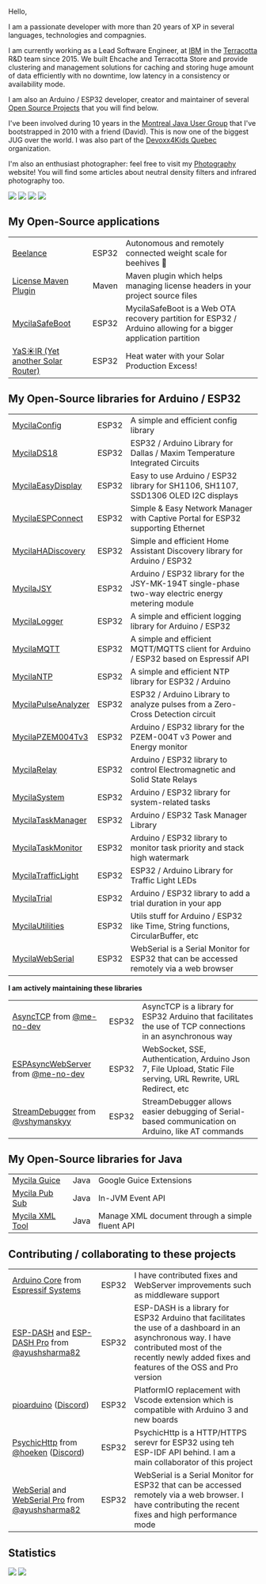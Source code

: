 Hello,

I am a passionate developer with more than 20 years of XP in several languages, technologies and compagnies.

I am currently working as a Lead Software Engineer, at [IBM](https://www.ibm.com/) in the [Terracotta](https://www.terracotta.org) R&D team since 2015.
We built Ehcache and Terracotta Store and provide clustering and management solutions for caching and storing huge amount of data efficiently with no downtime, low latency in a consistency or availability mode.

I am also an Arduino / ESP32 developer, creator and maintainer of several [Open Source Projects](https://mathieu.carbou.me/) that you will find below.

I've been involved during 10 years in the [Montreal Java User Group](https://www.montreal-jug.org/) that I've bootstrapped in 2010 with a friend (David). This is now one of the biggest JUG over the world.
I was also part of the [Devoxx4Kids Quebec](http://www.devoxx4kids.org/quebec/) organization.

I'm also an enthusiast photographer: feel free to visit my [Photography](https://www.mathieu.photography/) website!
You will find some articles about neutral density filters and infrared photography too.

[![](https://img.shields.io/badge/github-mathieucarbou-211F1F?logo=github&logoColor=white&style=flat-square)](https://github.com/mathieucarbou)
[![](https://img.shields.io/badge/linkedin-mathieucarbou-0072B1?logo=linkedin&style=flat-square)](https://www.linkedin.com/in/mathieucarbou/)
[![](https://img.shields.io/badge/photography-mathieu.photography-1BC?logo=react&logoColor=white&style=flat-square)](https://www.mathieu.photography/)
[![](https://img.shields.io/badge/flickr-mathieucarbou-ff69b4?logo=flickr&style=flat-square)](https://www.flickr.com/photos/mathieucarbou/)

## My Open-Source applications

|                                                                        |       |                                                                                                                |
| :--------------------------------------------------------------------- | :---: | :------------------------------------------------------------------------------------------------------------- |
| [Beelance](https://beelance.carbou.me)                                 | ESP32 | Autonomous and remotely connected weight scale for beehives 🐝                                                 |
| [License Maven Plugin](https://mathieu.carbou.me/license-maven-plugin) | Maven | Maven plugin which helps managing license headers in your project source files                                 |
| [MycilaSafeBoot](https://mathieu.carbou.me/MycilaSafeBoot)             | ESP32 | MycilaSafeBoot is a Web OTA recovery partition for ESP32 / Arduino allowing for a bigger application partition |
| [YaS☀️lR (Yet another Solar Router)](https://yasolr.carbou.me)         | ESP32 | Heat water with your Solar Production Excess!                                                                  |

## My Open-Source libraries for Arduino / ESP32

|                                                                      |       |                                                                                                  |
| :------------------------------------------------------------------- | :---: | :----------------------------------------------------------------------------------------------- |
| [MycilaConfig](https://mathieu.carbou.me/MycilaConfig)               | ESP32 | A simple and efficient config library                                                            |
| [MycilaDS18](https://mathieu.carbou.me/MycilaDS18)                   | ESP32 | ESP32 / Arduino Library for Dallas / Maxim Temperature Integrated Circuits                       |
| [MycilaEasyDisplay](https://mathieu.carbou.me/MycilaEasyDisplay)     | ESP32 | Easy to use Arduino / ESP32 library for SH1106, SH1107, SSD1306 OLED I2C displays                |
| [MycilaESPConnect](https://mathieu.carbou.me/MycilaESPConnect)       | ESP32 | Simple & Easy Network Manager with Captive Portal for ESP32 supporting Ethernet                  |
| [MycilaHADiscovery](https://mathieu.carbou.me/MycilaHADiscovery)     | ESP32 | Simple and efficient Home Assistant Discovery library for Arduino / ESP32                        |
| [MycilaJSY](https://mathieu.carbou.me/MycilaJSY)                     | ESP32 | Arduino / ESP32 library for the JSY-MK-194T single-phase two-way electric energy metering module |
| [MycilaLogger](https://mathieu.carbou.me/MycilaLogger)               | ESP32 | A simple and efficient logging library for Arduino / ESP32                                       |
| [MycilaMQTT](https://mathieu.carbou.me/MycilaMQTT)                   | ESP32 | A simple and efficient MQTT/MQTTS client for Arduino / ESP32 based on Espressif API              |
| [MycilaNTP](https://mathieu.carbou.me/MycilaNTP)                     | ESP32 | A simple and efficient NTP library for ESP32 / Arduino                                           |
| [MycilaPulseAnalyzer](https://mathieu.carbou.me/MycilaPulseAnalyzer) | ESP32 | ESP32 / Arduino Library to analyze pulses from a Zero-Cross Detection circuit                    |
| [MycilaPZEM004Tv3](https://mathieu.carbou.me/MycilaPZEM004Tv3)       | ESP32 | Arduino / ESP32 library for the PZEM-004T v3 Power and Energy monitor                            |
| [MycilaRelay](https://mathieu.carbou.me/MycilaRelay)                 | ESP32 | Arduino / ESP32 library to control Electromagnetic and Solid State Relays                        |
| [MycilaSystem](https://mathieu.carbou.me/MycilaSystem)               | ESP32 | Arduino / ESP32 library for system-related tasks                                                 |
| [MycilaTaskManager](https://mathieu.carbou.me/MycilaTaskManager)     | ESP32 | Arduino / ESP32 Task Manager Library                                                             |
| [MycilaTaskMonitor](https://mathieu.carbou.me/MycilaTaskMonitor)     | ESP32 | Arduino / ESP32 library to monitor task priority and stack high watermark                        |
| [MycilaTrafficLight](https://mathieu.carbou.me/MycilaTrafficLight)   | ESP32 | ESP32 / Arduino Library for Traffic Light LEDs                                                   |
| [MycilaTrial](https://mathieu.carbou.me/MycilaTrial)                 | ESP32 | Arduino / ESP32 library to add a trial duration in your app                                      |
| [MycilaUtilities](https://mathieu.carbou.me/MycilaUtilities)         | ESP32 | Utils stuff for Arduino / ESP32 like Time, String functions, CircularBuffer, etc                 |
| [MycilaWebSerial](https://mathieu.carbou.me/MycilaWebSerial)         | ESP32 | WebSerial is a Serial Monitor for ESP32 that can be accessed remotely via a web browser          |

**I am actively maintaining these libraries**

|                                                                                                                               |       |                                                                                                                  |
| :---------------------------------------------------------------------------------------------------------------------------- | :---: | :--------------------------------------------------------------------------------------------------------------- |
| [AsyncTCP](https://mathieu.carbou.me/AsyncTCP) from [@me-no-dev](https://github.com/me-no-dev)                                | ESP32 | AsyncTCP is a library for ESP32 Arduino that facilitates the use of TCP connections in an asynchronous way       |
| [ESPAsyncWebServer](https://mathieu.carbou.me/ESPAsyncWebServer) from [@me-no-dev](https://github.com/me-no-dev)              | ESP32 | WebSocket, SSE, Authentication, Arduino Json 7, File Upload, Static File serving, URL Rewrite, URL Redirect, etc |
| [StreamDebugger](https://mathieu.carbou.me/StreamDebugger) from [@vshymanskyy](https://github.com/vshymanskyy/StreamDebugger) | ESP32 | StreamDebugger allows easier debugging of Serial-based communication on Arduino, like AT commands                |

## My Open-Source libraries for Java

|                                                      |      |                                                 |
| :--------------------------------------------------- | :--: | :---------------------------------------------- |
| [Mycila Guice](https://mathieu.carbou.me/guice)      | Java | Google Guice Extensions                         |
| [Mycila Pub Sub](https://mathieu.carbou.me/pubsub)   | Java | In-JVM Event API                                |
| [Mycila XML Tool](https://mathieu.carbou.me/xmltool) | Java | Manage XML document through a simple fluent API |

## Contributing / collaborating to these projects

|                                                                                                                                                            |       |                                                                                                                                                                                                           |
| :--------------------------------------------------------------------------------------------------------------------------------------------------------- | :---: | :-------------------------------------------------------------------------------------------------------------------------------------------------------------------------------------------------------- |
| [Arduino Core](https://github.com/espressif/arduino-esp32) from [Espressif Systems](https://github.com/espressif)                                          | ESP32 | I have contributed fixes and WebServer improvements such as middleware support                                                                                                                            |
| [ESP-DASH](https://github.com/ayushsharma82/ESP-DASH) and [ESP-DASH Pro](https://espdash.pro) from [@ayushsharma82](https://github.com/ayushsharma82)      | ESP32 | ESP-DASH is a library for ESP32 Arduino that facilitates the use of a dashboard in an asynchronous way. I have contributed most of the recently newly added fixes and features of the OSS and Pro version |
| [pioarduino](https://github.com/pioarduino/platform-espressif32) ([Discord](https://discord.gg/GRBX2hXBE3))                                                | ESP32 | PlatformIO replacement with Vscode extension which is compatible with Arduino 3 and new boards                                                                                                            |
| [PsychicHttp](https://github.com/hoeken/PsychicHttp) from [@hoeken](https://github.com/hoeken) ([Discord](https://discord.gg/TAQrTR3f9C))                  | ESP32 | PsychicHttp is a HTTP/HTTPS serevr for ESP32 using teh ESP-IDF API behind. I am a main collaborator of this project                                                                                       |
| [WebSerial](https://github.com/ayushsharma82/WebSerial) and [WebSerial Pro](https://webserial.pro) from [@ayushsharma82](https://github.com/ayushsharma82) | ESP32 | WebSerial is a Serial Monitor for ESP32 that can be accessed remotely via a web browser. I have contributing the recent fixes and high performance mode                                                   |

## Statistics

[![](https://github-readme-stats.vercel.app/api/top-langs/?username=mathieucarbou&layout=compact&show_icons=true&theme=dark#gh-dark-mode-only&count_private=true&include_all_commits=true)](https://github.com/mathieucarbou/)
[![](https://github-readme-stats.vercel.app/api?username=mathieucarbou&show_icons=true&theme=dark#gh-dark-mode-only&count_private=true&include_all_commits=true)](https://github.com/mathieucarbou/)
